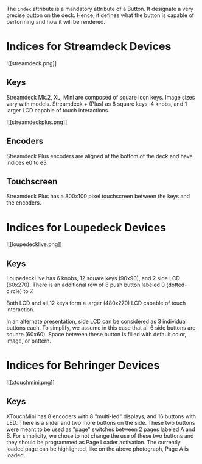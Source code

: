 The `index` attribute is a mandatory attribute of a Button. It designate a very precise button on the deck. Hence, it defines what the button is capable of performing and how it will be rendered.

# Indices for Streamdeck Devices
![[streamdeck.png]]
## Keys
Streamdeck Mk.2, XL, Mini are composed of square icon keys. Image sizes vary with models.
Streamdeck + (Plus) as 8 square keys, 4 knobs, and 1 larger LCD capable of touch interactions.


![[streamdeckplus.png]]

## Encoders

Streamdeck Plus encoders are aligned at the bottom of the deck and have indices e0 to e3.

## Touchscreen

Streamdeck Plus has a 800x100 pixel touchscreen between the keys and the encoders.

# Indices for Loupedeck Devices
![[loupedecklive.png]]
## Keys
LoupedeckLive has 6 knobs, 12 square keys (90x90), and 2 side LCD (60x270).
There is an additional row of 8 push button labeled 0 (dotted-circle) to 7.

Both LCD and all 12 keys form a larger (480x270) LCD capable  of touch interaction.

In an alternate presentation, side LCD can be considered as 3 individual buttons each.
To simplify, we assume in this case that all 6 side buttons are square (60x60). Space between these button is filled with default color, image, or pattern.

# Indices for Behringer Devices
![[xtouchmini.png]]
## Keys
XTouchMini has 8 encoders with 8 "multi-led" displays, and 16 buttons with LED.
There is a slider and two more buttons on the side. These two buttons were meant to be used as "page" switches between 2 pages labeled A and B. For simplicity, we chose to not change the use of these two buttons and they should be programmed as Page Loader activation. The currently loaded page can be highlighted, like on the above photograph, Page A is loaded.
